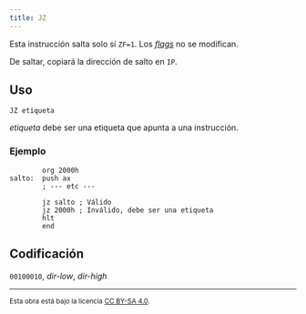 ```yaml
---
title: JZ
---
```


Esta instrucción salta solo sí `ZF=1`. Los [_flags_](/cpu/#flags) no se modifican.

De saltar, copiará la dirección de salto en `IP`.

## Uso

```vonsim
JZ etiqueta
```

_etiqueta_ debe ser una etiqueta que apunta a una instrucción.

### Ejemplo

```vonsim
        org 2000h
salto:  push ax
        ; --- etc ---

        jz salto ; Válido
        jz 2000h ; Inválido, debe ser una etiqueta
        hlt
        end
```

## Codificación

`00100010`, _dir-low_, _dir-high_

---

<small>Esta obra está bajo la licencia <a target="_blank" rel="license noopener noreferrer" href="http://creativecommons.org/licenses/by-sa/4.0/">CC BY-SA 4.0</a>.</small>
